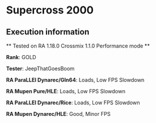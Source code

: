 # Supercross 2000 

## Execution information

** Tested on RA 1.18.0 Crossmix 1.1.0 Performance mode **

**Rank**: GOLD

**Tester**: JeepThatGoesBoom


**RA ParaLLEl Dynarec/Gln64**: Loads, Low FPS Slowdown

**RA Mupen Pure/HLE**: Loads, Low FPS Slowdown

**RA ParaLLEl Dynarec/Rice**: Loads, Low FPS Slowdown

**RA Mupen Dynarec/HLE**: Good, Minor FPS